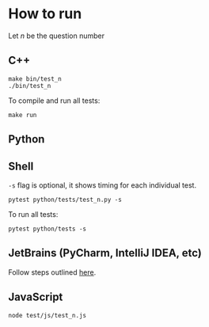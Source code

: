 # How to run

Let $n$ be the question number

## C++

```shell
make bin/test_n
./bin/test_n
```

To compile and run all tests:

```shell
make run
```

## Python

## Shell

`-s` flag is optional, it shows timing for each individual test.

```shell
pytest python/tests/test_n.py -s
```

To run all tests:

```shell
pytest python/tests -s
```

## JetBrains (PyCharm, IntelliJ IDEA, etc)

Follow steps outlined [here](https://www.jetbrains.com/help/pycharm/pytest.html#create-pytest-test).

## JavaScript

```shell
node test/js/test_n.js
```
